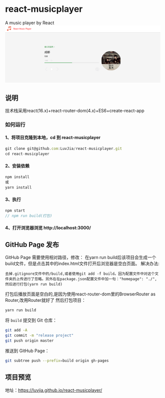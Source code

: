 # react-musicplayer
A music player by React
![首页](/player.png)
## 说明
技术栈采用react(16.x)+react-router-dom(4.x)+ES6+create-react-app
### 如何运行

####  1、将项目克隆到本地，cd 到 react-musicplayer
```javascript
git clone git@github.com:LuvJia/react-musicplayer.git
cd react-musicplayer
```
#### 2、安装依赖
```javascript
npm install
或
yarn install
```
#### 3、执行
```javascript
npm start
// npm run build(打包)
```
#### 4、打开浏览器浏览 http://localhost:3000/

## GitHub Page 发布
GitHub Page 需要使用相对路径，修改：
在yarn run build后该项目会生成一个build文件，但是点击其中的index.html文件打开后浏览器是空白页面。
解决办法:
```
去掉.gitignore文件中的/build,或者使用git add -f build。因为配置文件中对这个文件夹的上传进行了忽略。另外在在package.json配置文件中加一句："homepage": "./",然后进行打包(yarn run build)
```

打包后播放页面是空白的,是因为使用react-router-dom里的BrowserRouter as Router,改用Router就好了
然后打包项目：
```bash
yarn run build
```

将 `build` 提交到 Git 仓库：
```bash
git add -A
git commit -m "release project"
git push origin master
```

推送到 GitHub Page：
```bash
git subtree push --prefix=build origin gh-pages
```
## 项目预览
地址：https://luvjia.github.io/react-musicplayer/

